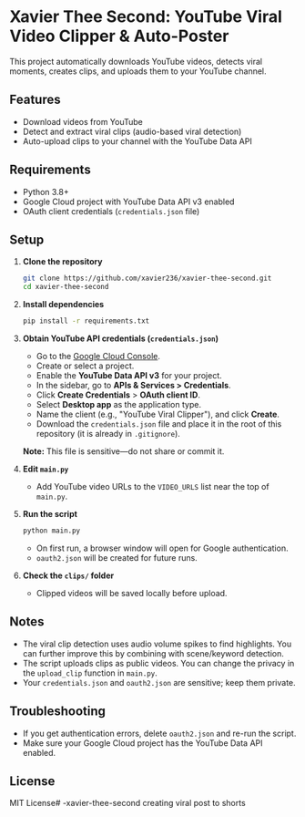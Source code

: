 # Xavier Thee Second: YouTube Viral Video Clipper & Auto-Poster

This project automatically downloads YouTube videos, detects viral moments, creates clips, and uploads them to your YouTube channel.

## Features

- Download videos from YouTube
- Detect and extract viral clips (audio-based viral detection)
- Auto-upload clips to your channel with the YouTube Data API

## Requirements

- Python 3.8+
- Google Cloud project with YouTube Data API v3 enabled
- OAuth client credentials (`credentials.json` file)

## Setup

1. **Clone the repository**
    ```bash
    git clone https://github.com/xavier236/xavier-thee-second.git
    cd xavier-thee-second
    ```

2. **Install dependencies**
    ```bash
    pip install -r requirements.txt
    ```

3. **Obtain YouTube API credentials (`credentials.json`)**

    - Go to the [Google Cloud Console](https://console.cloud.google.com/).
    - Create or select a project.
    - Enable the **YouTube Data API v3** for your project.
    - In the sidebar, go to **APIs & Services > Credentials**.
    - Click **Create Credentials** > **OAuth client ID**.
    - Select **Desktop app** as the application type.
    - Name the client (e.g., "YouTube Viral Clipper"), and click **Create**.
    - Download the `credentials.json` file and place it in the root of this repository (it is already in `.gitignore`).

    **Note:** This file is sensitive—do not share or commit it.

4. **Edit `main.py`**
    - Add YouTube video URLs to the `VIDEO_URLS` list near the top of `main.py`.

5. **Run the script**
    ```bash
    python main.py
    ```
    - On first run, a browser window will open for Google authentication.
    - `oauth2.json` will be created for future runs.

6. **Check the `clips/` folder**
    - Clipped videos will be saved locally before upload.

## Notes

- The viral clip detection uses audio volume spikes to find highlights. You can further improve this by combining with scene/keyword detection.
- The script uploads clips as public videos. You can change the privacy in the `upload_clip` function in `main.py`.
- Your `credentials.json` and `oauth2.json` are sensitive; keep them private.

## Troubleshooting

- If you get authentication errors, delete `oauth2.json` and re-run the script.
- Make sure your Google Cloud project has the YouTube Data API enabled.

## License

MIT License# -xavier-thee-second
creating viral post to shorts

